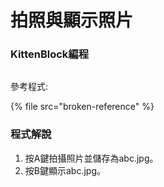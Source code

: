 # 拍照與顯示照片

### KittenBlock編程

<figure><img src="https://files.gitbook.com/v0/b/gitbook-x-prod.appspot.com/o/spaces%2FsN6MlwBFbL3P67FzMMyL%2Fuploads%2FWnnWUMDMNbNJpKhZjoBm%2Fimage.png?alt=media&#x26;token=24493ce0-ef75-49f9-a007-de78e0d83150" alt=""><figcaption></figcaption></figure>

參考程式:

{% file src="broken-reference" %}

### 程式解說

1. 按A鍵拍攝照片並儲存為abc.jpg。
2. 按B鍵顯示abc.jpg。
